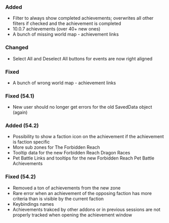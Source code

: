 <p><h3>Added</h3></p>
<ul>
<li>Filter to always show completed achievements; overwrites all other filters if checked and the achievement is completed</li>
<li>10.0.7 achievements (over 40+ new ones)</li>
<li>A bunch of missing world map - achievement links</li>
</ul>
<p><h3>Changed</h3></p>
<ul>
<li>Select All and Deselect All buttons for events are now right aligned</li>
</ul>
<p><h3>Fixed</h3></p>
<ul>
<li>A bunch of wrong world map - achievement links</li>
</ul>
<p><h3>Fixed (54.1)</h3></p>
<ul>
<li>New user should no longer get errors for the old SavedData object (again)</li>
</ul>
<p><h3>Added (54.2)</h3></p>
<ul>
<li>Possibility to show a faction icon on the achievement if the achievement is faction specific</li>
<li>More sub zones for The Forbidden Reach</li>
<li>Tooltip data for the new Forbidden Reach Dragon Races</li>
<li>Pet Battle Links and tooltips for the new Forbidden Reach Pet Battle Achievements</li>
</ul>
<p><h3>Fixed (54.2)</h3></p>
<ul>
<li>Removed a ton of achievements from the new zone</li>
<li>Rare error when an achievement of the opposing faction has more criteria than is visible by the current faction</li>
<li>Keybindings names</li>
<li>Achievements trakced by other addons or in previous sessions are not properly tracked when opening the achievement window</li>
</ul>
